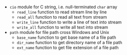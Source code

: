 * `cio` module for C string, i.e. null-terminated `char` array
  * `read_line` function to read stream line by line
  * `read_all` function to read all text from stream
  * `write_line` function to write a line of text into stream
  * `write_all` function to write all text into stream
* `path` module for file path cross Windows and Unix
  * `base_name` function to get base name of a file path
  * `dir_name` function to get directory name of a file path
  * `ext_name` function to get file extension of a file path
